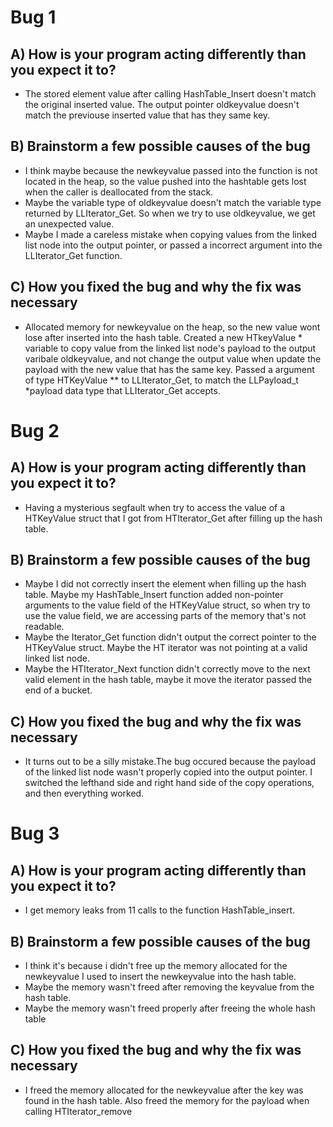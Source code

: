 # Bug 1

## A) How is your program acting differently than you expect it to?
  
- The stored element value after calling HashTable_Insert doesn't match the original inserted value. The output pointer oldkeyvalue doesn't match the previouse inserted value that has they same key.

## B) Brainstorm a few possible causes of the bug

- I think maybe because the newkeyvalue passed into the function is not located in the heap, so the value pushed into the hashtable gets lost when the caller is deallocated from the stack.
- Maybe the variable type of oldkeyvalue doesn't match the variable type returned by LLIterator_Get. So when we try to use oldkeyvalue, we get an unexpected value.
- Maybe I made a careless mistake when copying values from the linked list node into the output pointer, or passed a incorrect argument into the LLIterator_Get function.

## C) How you fixed the bug and why the fix was necessary

- Allocated memory for newkeyvalue on the heap, so the new value wont lose after inserted into the hash table. Created a new HTkeyValue * variable to copy value from the linked list node's payload to the output varibale oldkeyvalue, and not change the output value when update the payload with the new value that has the same key. Passed a argument of type HTKeyValue ** to LLIterator_Get, to match the LLPayload_t *payload data type that LLIterator_Get accepts.

# Bug 2

## A) How is your program acting differently than you expect it to?

- Having a mysterious segfault when try to access the value of a HTKeyValue struct that I got from HTIterator_Get after filling up the hash table.

## B) Brainstorm a few possible causes of the bug

- Maybe I did not correctly insert the element when filling up the hash table. Maybe my HashTable_Insert function added non-pointer arguments to the value field of the HTKeyValue struct, so when try to use the value field, we are accessing parts of the memory that's not readable.
- Maybe the Iterator_Get function didn't output the correct pointer to the HTKeyValue struct. Maybe the HT iterator was not pointing at a valid linked list node.
- Maybe the HTIterator_Next function didn't correctly move to the next valid element in the hash table, maybe it move the iterator passed the end of a bucket.

## C) How you fixed the bug and why the fix was necessary
  
- It turns out to be a silly mistake.The bug occured because the payload of the linked list node wasn't properly copied into the output pointer. I switched the lefthand side and right hand side of the copy operations, and then everything worked.


# Bug 3

## A) How is your program acting differently than you expect it to?

- I get memory leaks from 11 calls to the function HashTable_insert.

## B) Brainstorm a few possible causes of the bug
  
- I think it's because i didn't free up the memory allocated for the newkeyvalue I used to insert the newkeyvalue into the hash table.
- Maybe the memory wasn't freed after removing the keyvalue from the hash table.
- Maybe the memory wasn't freed properly after freeing the whole hash table

## C) How you fixed the bug and why the fix was necessary

- I freed the memory allocated for the newkeyvalue after the key was found in the hash table. Also freed the memory for the payload when calling HTIterator_remove
